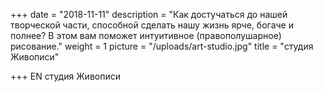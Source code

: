 +++
date = "2018-11-11"
description = "Как достучаться до нашей творческой части, способной сделать нашу жизнь ярче, богаче и полнее? В этом вам поможет интуитивное (правополушарное) рисование."
weight = 1
picture = "/uploads/art-studio.jpg"
title = "студия Живописи"

+++
EN
студия Живописи